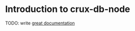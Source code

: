 # Introduction to crux-db-node

TODO: write [great documentation](http://jacobian.org/writing/what-to-write/)
